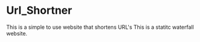 # Url_Shortner
This is a simple to use website that shortens URL's
This is a statitc waterfall website.
